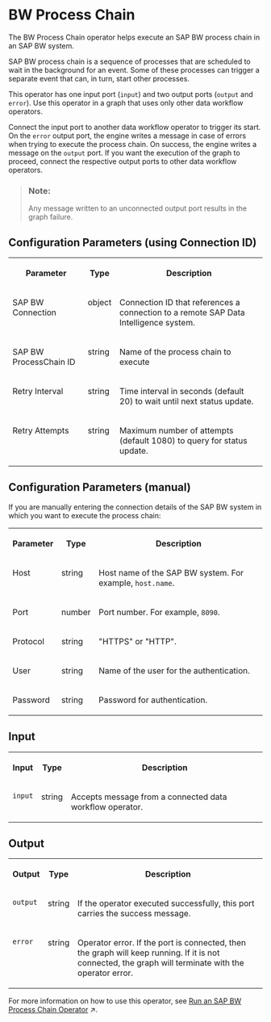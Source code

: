 <!-- loio4dc570a257444a34ad0b7c9b6cceb875 -->

# BW Process Chain

The BW Process Chain operator helps execute an SAP BW process chain in an SAP BW system.



SAP BW process chain is a sequence of processes that are scheduled to wait in the background for an event. Some of these processes can trigger a separate event that can, in turn, start other processes.



This operator has one input port \(`input`\) and two output ports \(`output` and `error`\). Use this operator in a graph that uses only other data workflow operators.

Connect the input port to another data workflow operator to trigger its start. On the `error` output port, the engine writes a message in case of errors when trying to execute the process chain. On success, the engine writes a message on the `output` port. If you want the execution of the graph to proceed, connect the respective output ports to other data workflow operators.

> ### Note:  
> Any message written to an unconnected output port results in the graph failure.



<a name="loio4dc570a257444a34ad0b7c9b6cceb875__section_sq1_nf3_vdb"/>

## Configuration Parameters \(using Connection ID\)


<table>
<tr>
<th valign="top">

Parameter

</th>
<th valign="top">

Type

</th>
<th valign="top">

Description

</th>
</tr>
<tr>
<td valign="top">

SAP BW Connection

</td>
<td valign="top">

object

</td>
<td valign="top">

Connection ID that references a connection to a remote SAP Data Intelligence system.

</td>
</tr>
<tr>
<td valign="top">

SAP BW ProcessChain ID

</td>
<td valign="top">

string

</td>
<td valign="top">

Name of the process chain to execute

</td>
</tr>
<tr>
<td valign="top">

Retry Interval

</td>
<td valign="top">

string

</td>
<td valign="top">

Time interval in seconds \(default 20\) to wait until next status update.

</td>
</tr>
<tr>
<td valign="top">

Retry Attempts

</td>
<td valign="top">

string

</td>
<td valign="top">

Maximum number of attempts \(default 1080\) to query for status update.

</td>
</tr>
</table>



<a name="loio4dc570a257444a34ad0b7c9b6cceb875__section_v3m_jcw_k2b"/>

## Configuration Parameters \(manual\)

If you are manually entering the connection details of the SAP BW system in which you want to execute the process chain:


<table>
<tr>
<th valign="top">

Parameter

</th>
<th valign="top">

Type

</th>
<th valign="top">

Description

</th>
</tr>
<tr>
<td valign="top">

Host

</td>
<td valign="top">

string

</td>
<td valign="top">

Host name of the SAP BW system. For example, `host.name`.

</td>
</tr>
<tr>
<td valign="top">

Port

</td>
<td valign="top">

number

</td>
<td valign="top">

Port number. For example, `8090`.

</td>
</tr>
<tr>
<td valign="top">

Protocol

</td>
<td valign="top">

string

</td>
<td valign="top">

"HTTPS" or "HTTP".

</td>
</tr>
<tr>
<td valign="top">

User

</td>
<td valign="top">

string

</td>
<td valign="top">

Name of the user for the authentication.

</td>
</tr>
<tr>
<td valign="top">

Password

</td>
<td valign="top">

string

</td>
<td valign="top">

Password for authentication.

</td>
</tr>
</table>



<a name="loio4dc570a257444a34ad0b7c9b6cceb875__section_knq_5f3_vdb"/>

## Input


<table>
<tr>
<th valign="top">

Input

</th>
<th valign="top">

Type

</th>
<th valign="top">

Description

</th>
</tr>
<tr>
<td valign="top">

`input` 

</td>
<td valign="top">

string

</td>
<td valign="top">

Accepts message from a connected data workflow operator.

</td>
</tr>
</table>



<a name="loio4dc570a257444a34ad0b7c9b6cceb875__section_swc_cg3_vdb"/>

## Output


<table>
<tr>
<th valign="top">

Output

</th>
<th valign="top">

Type

</th>
<th valign="top">

Description

</th>
</tr>
<tr>
<td valign="top">

`output` 

</td>
<td valign="top">

string

</td>
<td valign="top">

If the operator executed successfully, this port carries the success message.

</td>
</tr>
<tr>
<td valign="top">

`error` 

</td>
<td valign="top">

string

</td>
<td valign="top">

Operator error. If the port is connected, then the graph will keep running. If it is not connected, the graph will terminate with the operator error.

</td>
</tr>
</table>



For more information on how to use this operator, see [Run an SAP BW Process Chain Operator](https://help.sap.com/viewer/1c1341f6911f4da5a35b191b40b426c8/Cloud/en-US/dd9357c7f5e34a3ea9a0607f0b8f2e56.html "To run (execute) an SAP Business Warehouse (BW) process chain in an SAP BW system, use the BW Process Chain operator in the SAP Data Intelligence Modeler application.") :arrow_upper_right:.

